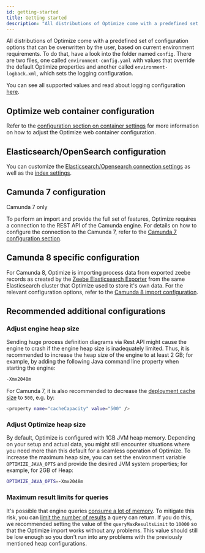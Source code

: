 ```yaml
---
id: getting-started
title: Getting started
description: "All distributions of Optimize come with a predefined set of configuration options that can be overwritten by the user, based on current environment requirements."
---
```


All distributions of Optimize come with a predefined set of configuration options that can be overwritten by the user, based on current environment requirements. To do that, have a look into the folder named `config`. There are two files, one called `environment-config.yaml` with values that override the default Optimize properties and another called `environment-logback.xml`, which sets the logging configuration.

You can see all supported values and read about logging configuration [here](./system-configuration.md).

## Optimize web container configuration

Refer to the [configuration section on container settings](./system-configuration.md) for more information on how to adjust the Optimize web container configuration.

## Elasticsearch/OpenSearch configuration

You can customize the [Elasticsearch/Opensearch connection settings](./system-configuration.md#connection-settings) as well as the [index settings](./system-configuration.md#index-settings).

## Camunda 7 configuration

<span class="badge badge--platform">Camunda 7 only</span>

To perform an import and provide the full set of features, Optimize requires a connection to the REST API of the Camunda engine. For details on how to configure the connection to the Camunda 7, refer to the [Camunda 7 configuration section](./system-configuration-platform-7.md).

## Camunda 8 specific configuration

For Camunda 8, Optimize is importing process data from exported zeebe records as created by the [Zeebe Elasticsearch Exporter](https://github.com/camunda/zeebe/tree/main/zeebe/exporters/elasticsearch-exporter) from the same Elasticsearch cluster that Optimize used to store it's own data. For the relevant configuration options, refer to the [Camunda 8 import configuration](./system-configuration-platform-8.md).

## Recommended additional configurations

### Adjust engine heap size

Sending huge process definition diagrams via Rest API might cause the engine to crash if the engine heap size is inadequately limited. Thus, it is recommended to increase the heap size of the engine to at least 2 GB; for example, by adding the following Java command line property when starting the engine:

```bash
-Xmx2048m
```

For Camunda 7, it is also recommended to decrease the [deployment cache size](https://docs.camunda.org/manual/latest/user-guide/process-engine/deployment-cache/#customize-the-maximum-capacity-of-the-cache) to `500`, e.g. by:

```bash
<property name="cacheCapacity" value="500" />
```

### Adjust Optimize heap size

By default, Optimize is configured with 1GB JVM heap memory. Depending on your setup and actual data, you might still encounter situations where you need more than this default for a seamless operation of Optimize. To increase the maximum heap size, you can set the environment variable `OPTIMIZE_JAVA_OPTS` and provide the desired JVM system properties; for example, for 2GB of Heap:

```bash
OPTIMIZE_JAVA_OPTS=-Xmx2048m
```

### Maximum result limits for queries

It's possible that engine queries [consume a lot of memory](https://docs.camunda.org/manual/latest/user-guide/process-engine/process-engine-api/#query-maximum-results-limit). To mitigate this risk, you can [limit the number of results](https://docs.camunda.org/manual/latest/reference/deployment-descriptors/tags/process-engine/#queryMaxResultsLimit) a query can return. If you do this, we recommended setting the value of the `queryMaxResultsLimit` to `10000` so that the Optimize import works without any problems. This value should still be low enough so you don't run into any problems with the previously mentioned heap configurations.
